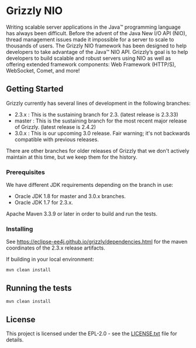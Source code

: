# Grizzly NIO

Writing scalable server applications in the Java™ programming language
has always been difficult. Before the advent of the Java New I/O API (NIO),
thread management issues made it impossible for a server to scale to
thousands of users. The Grizzly NIO framework has been designed to help
developers to take advantage of the Java™ NIO API. Grizzly’s goal is to
help developers to build scalable and robust servers using NIO as well
as offering extended framework components: Web Framework (HTTP/S),
WebSocket, Comet, and more!

## Getting Started

Grizzly currently has several lines of development in the following
branches:

- 2.3.x : This is the sustaining branch for 2.3. (latest release is 2.3.33)
- master : This is the sustaining branch for the most recent major release of Grizzly. (latest release is 2.4.2)
- 3.0.x : This is our upcoming 3.0 release.  Fair warning; it's not backwards compatible with previous releases.

There are other branches for older releases of Grizzly that we don't
actively maintain at this time, but we keep them for the history.


### Prerequisites

We have different JDK requirements depending on the branch in use:

- Oracle JDK 1.8 for master and 3.0.x branches.
- Oracle JDK 1.7 for 2.3.x.

Apache Maven 3.3.9 or later in order to build and run the tests.

### Installing

See https://eclipse-ee4j.github.io/grizzly/dependencies.html for the maven
coordinates of the 2.3.x release artifacts.

If building in your local environment:

```
mvn clean install
```


## Running the tests

```
mvn clean install
```

## License

This project is licensed under the EPL-2.0 - see the [LICENSE.txt](https://github.com/eclipse-ee4j/grizzly/blob/master/LICENSE.txt) file for details.

